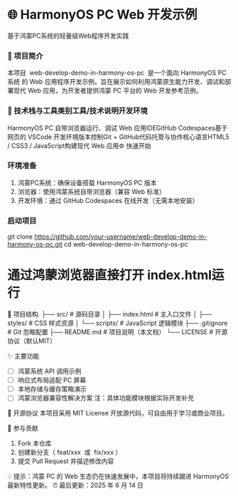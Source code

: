 

# 🌐 HarmonyOS PC Web 开发示例

基于鸿蒙PC系统的轻量级Web程序开发实践

### 🚀 项目简介
本项目  web-develop-demo-in-harmony-os-pc  是一个面向 HarmonyOS PC 系统 的 Web 应用程序开发示例。旨在展示如何利用鸿蒙原生能力开发、调试和部署现代 Web 应用，为开发者提供鸿蒙 PC 平台的 Web 开发参考范例。

### 🔧 技术栈与工具类别工具/技术说明开发环境

HarmonyOS PC 自带浏览器运行、调试 Web 应用IDEGitHub Codespaces基于网页的 VSCode 开发环境版本控制Git + GitHub代码托管与协作核心语言HTML5 / CSS3 / JavaScript构建现代 Web 应用⚙️ 快速开始

### 环境准备
1. 鸿蒙PC系统：确保设备搭载 HarmonyOS PC 版本  
2. 浏览器：使用鸿蒙系统自带浏览器（兼容 Web 标准）  
3. 开发环境：通过 GitHub Codespaces 在线开发（无需本地安装）


### 启动项目

git clone https://github.com/your-username/web-develop-demo-in-harmony-os-pc.git
cd web-develop-demo-in-harmony-os-pc

# 通过鸿蒙浏览器直接打开 index.html运行

📂 项目结构.
├── src/                      # 源码目录
│   ├── index.html            # 主入口文件
│   ├── styles/               # CSS 样式资源
│   └── scripts/              # JavaScript 逻辑模块
├── .gitignore                # Git 忽略配置
├── README.md                 # 项目说明（本文档）
└── LICENSE                   # 开源协议（默认MIT）

✨ 主要功能

- [ ] 鸿蒙系统 API 调用示例  
- [ ] 响应式布局适配 PC 屏幕  
- [ ] 本地存储与缓存策略演示  
- [ ] 鸿蒙浏览器兼容性解决方案  注：具体功能模块根据实际开发补充

📄 开源协议
本项目采用 MIT License 开放源代码，可自由用于学习或商业项目。

🤝 参与贡献
1. Fork 本仓库  
2. 创建新分支（ feat/xxx  或  fix/xxx ）  
3. 提交 Pull Request 并描述修改内容
  

💡 提示：鸿蒙 PC 的 Web 生态仍在快速发展中，本项目将持续跟进 HarmonyOS 最新特性更新。
⏰ 最后更新：2025 年 6 月 14 日  
